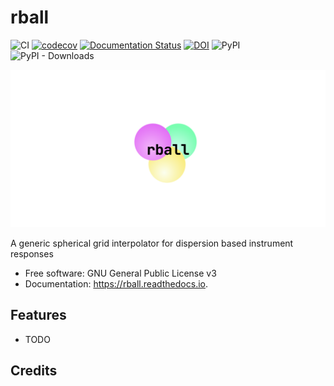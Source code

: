 # rball
![CI](https://github.com/grburgess/rball/workflows/CI/badge.svg?branch=master)
[![codecov](https://codecov.io/gh/grburgess/rball/branch/master/graph/badge.svg)](https://codecov.io/gh/grburgess/rball)
[![Documentation Status](https://readthedocs.org/projects/rball/badge/?version=latest)](https://rball.readthedocs.io/en/latest/?badge=latest)
[![DOI](https://zenodo.org/badge/DOI/10.5281/zenodo.3372456.svg)](https://doi.org/10.5281/zenodo.3372456)
![PyPI](https://img.shields.io/pypi/v/rball)
![PyPI - Downloads](https://img.shields.io/pypi/dm/rball)

![alt text](https://raw.githubusercontent.com/grburgess/rball/master/docs/media/logo.png)


A generic spherical grid interpolator for dispersion based instrument responses


* Free software: GNU General Public License v3
* Documentation: https://rball.readthedocs.io.


## Features


* TODO

## Credits


